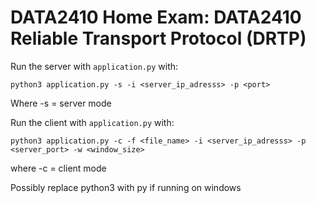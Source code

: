 # DATA2410 Home Exam: DATA2410 Reliable Transport Protocol (DRTP)

Run the server with `application.py` with:

    python3 application.py -s -i <server_ip_adresss> -p <port>

Where -s = server mode

Run the client with `application.py` with:

    python3 application.py -c -f <file_name> -i <server_ip_adresss> -p <server_port> -w <window_size>
    
where -c = client mode

Possibly replace python3 with py if running on windows